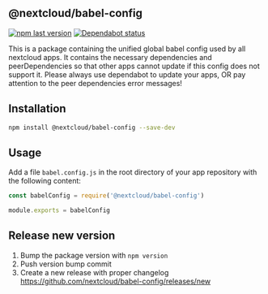 ## @nextcloud/babel-config

[![npm last version](https://img.shields.io/npm/v/@nextcloud/babel-config.svg?style=flat-square)](https://www.npmjs.com/package/@nextcloud/babel-config)
[![Dependabot status](https://img.shields.io/badge/Dependabot-enabled-brightgreen.svg?longCache=true&style=flat-square&logo=dependabot)](https://dependabot.com)


This is a package containing the unified global babel config used by all nextcloud apps.
It contains the necessary dependencies and peerDependencies so that other apps cannot update if this config does not support it.
Please always use dependabot to update your apps, OR pay attention to the peer dependencies error messages!


## Installation

```bash
npm install @nextcloud/babel-config --save-dev
```

## Usage

Add a file `babel.config.js` in the root directory of your app repository with the following content:

```js
const babelConfig = require('@nextcloud/babel-config')

module.exports = babelConfig
```

## Release new version

 1. Bump the package version with `npm version`
 2. Push version bump commit
 3. Create a new release with proper changelog https://github.com/nextcloud/babel-config/releases/new
